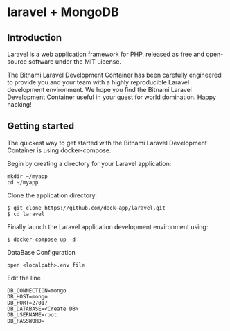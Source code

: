 # laravel + MongoDB
## Introduction
Laravel is a web application framework for PHP, released as free and open-source software under the MIT License.

The Bitnami Laravel Development Container has been carefully engineered to provide you and your team with a highly reproducible Laravel development environment. We hope you find the Bitnami Laravel Development Container useful in your quest for world domination. Happy hacking!

## Getting started
The quickest way to get started with the Bitnami Laravel Development Container is using docker-compose.

Begin by creating a directory for your Laravel application:
```
mkdir ~/myapp
cd ~/myapp
```
Clone the application directory:
```
$ git clone https://github.com/deck-app/laravel.git
$ cd laravel
```
Finally launch the Laravel application development environment using:
```
$ docker-compose up -d
```
DataBase Configuration 
```
open <localpath>.env file 
```
Edit the line 
```
DB_CONNECTION=mongo
DB_HOST=mongo
DB_PORT=27017
DB_DATABASE=<Create DB>
DB_USERNAME=root
DB_PASSWORD=
```

